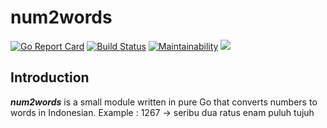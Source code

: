 # num2words

[![Go Report Card](https://goreportcard.com/badge/github.com/imansohibul/num2words)](https://goreportcard.com/report/github.com/imansohibul/num2words)  [![Build Status](https://travis-ci.com/imansohibul/num2words.svg?branch=master)](https://travis-ci.com/imansohibul/num2words)  [![Maintainability](https://api.codeclimate.com/v1/badges/fb53fcbc8c03ecb3b350/maintainability)](https://codeclimate.com/github/imansohibul/num2words/maintainability)  <a href="https://codeclimate.com/github/imansohibul/num2words/test_coverage"><img src="https://api.codeclimate.com/v1/badges/fb53fcbc8c03ecb3b350/test_coverage" /></a>

## Introduction

***num2words*** is a small module written in pure Go that converts numbers to words in Indonesian. Example : 1267 -> seribu dua ratus enam puluh tujuh


